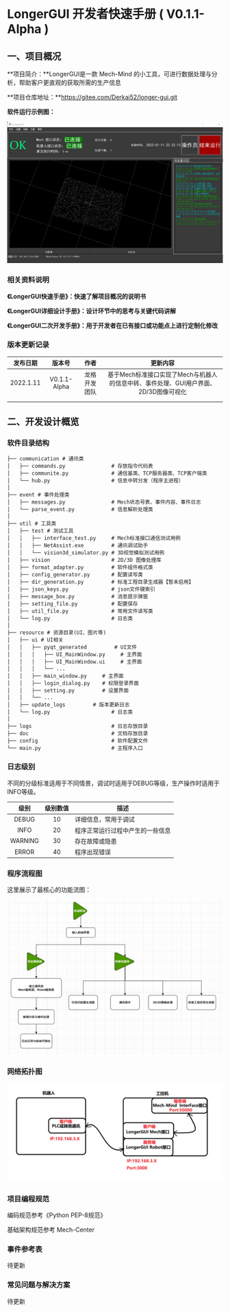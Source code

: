 # LongerGUI 开发者快速手册 ( V0.1.1-Alpha )



## 一、项目概况

**项目简介：**LongerGUI是一款 Mech-Mind 的小工具，可进行数据处理与分析，帮助客户更直观的获取所需的生产信息

**项目仓库地址：**https://gitee.com/Derkai52/longer-gui.git

**软件运行示例图：**

![image-20220111223454813](./doc_img/image-20220111223454813.png)



### 相关资料说明

**《LongerGUI快速手册》：快速了解项目概况的说明书**

**《LongerGUI详细设计手册》：设计环节中的思考与关键代码讲解**

**《LongerGUI二次开发手册》：用于开发者在已有接口或功能点上进行定制化修改**



### 版本更新记录

| 发布日期  |    版本号    |     作者     |                           更新内容                           |
| :-------: | :----------: | :----------: | :----------------------------------------------------------: |
| 2022.1.11 | V0.1.1-Alpha | 龙格开发团队 | 基于Mech标准接口实现了Mech与机器人的信息中转、事件处理、GUI用户界面、2D/3D图像可视化 |
|           |              |              |                                                              |
|           |              |              |                                                              |



## 二、开发设计概览

### 软件目录结构

```shell
├── communication # 通讯类
│   ├── commands.py               # 存放指令代码表
│   ├── communite.py              # 通信基类、TCP服务器类、TCP客户端类
│   └── hub.py                    # 信息中转分发（程序主进程）
│
├── event # 事件处理类
│   ├── messages.py               # Mech状态号表、事件内容、事件日志
│   └── parse_event.py            # 信息解析处理类 
│
├── util # 工具类
│   ├── test # 测试工具
│   │   ├── interface_test.py     # Mech标准接口通信测试用例
│   │   ├── NetAssist.exe         # 通讯调试助手
│   │   └── vision3d_simulator.py # 3D视觉模拟测试用例
│   ├── vision                    # 2D/3D 图像处理库
│   ├── format_adapter.py         # 软件组件格式类
│   ├── config_generator.py       # 配置读写类
│   ├── dir_generation.py         # 标准工程目录生成器【暂未启用】
│   ├── json_keys.py              # json文件键索引
│   ├── message_box.py            # 消息提示弹窗
│   ├── setting_file.py           # 配置保存
│   ├── util_file.py              # 常用文件读写类
│   └── log.py                    # 日志类
│
├── resource # 资源目录(UI、图片等)
│   ├── ui # UI相关
│   │   ├── pyqt_generated         # UI文件
│   │   │   ├── UI_MainWindow.py     # 主界面
│   │   │   ├── UI_MainWindow.ui     # 主界面
│   │   │   └── ...
│   │   ├── main_window.py     # 主界面
│   │   ├── login_dialog.py    # 权限登录界面
│   │   ├── setting.py         # 设置界面
│   │   └── ...
│   ├── update_logs         # 版本更新日志
│   └── log.py                    # 日志类
│
├── logs                          # 日志存放目录
├── doc                           # 文档存放目录
├── config                        # 软件配置文件
└── main.py                       # 主程序入口
```



### 日志级别

不同的分级标准适用于不同情景，调试时适用于DEBUG等级，生产操作时适用于INFO等级。

|  级别   | 级别数值 | 描述                             |
| :-----: | :------: | -------------------------------- |
|  DEBUG  |    10    | 详细信息，常用于调试             |
|  INFO   |    20    | 程序正常运行过程中产生的一些信息 |
| WARNING |    30    | 存在故障或隐患                   |
|  ERROR  |    40    | 程序出现错误                     |

 



### 程序流程图

这里展示了最核心的功能流图：

![image-20220107234509062](./doc_img/image-20220107234509062.png)



### 网络拓扑图

![LongerGUI网络拓扑](./doc_img/LongerGUI网络拓扑.png)

### 项目编程规范

编码规范参考《Python PEP-8规范》

基础架构规范参考 Mech-Center



### 事件参考表

待更新



### 常见问题与解决方案

待更新



